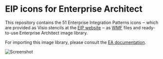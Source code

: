 EIP icons for Enterprise Architect
==================================

This repository contains the 51 Enterprise Integration Patterns icons ‒ which are provided as Visio stencils at the 
[EIP website](http://www.eaipatterns.com/downloads.html) ‒ as [WMF](http://en.wikipedia.org/wiki/Windows_Metafile) files 
and ready-to-use Enterprise Architect image library.

For importing this image library, please consult the 
[EA documentation](http://www.sparxsystems.com/resources/image_library.html).

![Screenshot](https://raw.github.com/hwestphal/eip-ea-icons/master/Screenshot.png)

